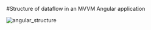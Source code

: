 #Structure of dataflow in an MVVM Angular application

![angular_structure](https://github.com/makersacademy/course/blob/master/images/mvvc_structure.png)
